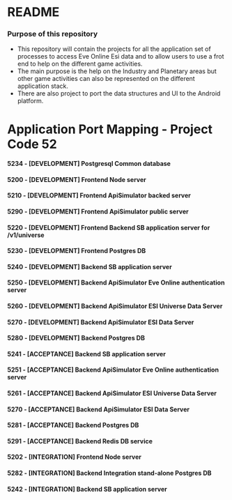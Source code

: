 # README #
### Purpose of this repository
* This repository will contain the projects for all the application set of processes to access Eve Online Esi data and to allow users to use a frot end to help on the different game activities.
* The main purpose is the help on the Industry and Planetary areas but other game activities can also be represented on the different application stack.
* There are also project to port the data structures and UI to the Android platform.

# Application Port Mapping - Project Code 52
#### 5234 - [DEVELOPMENT] Postgresql Common database

#### 5200 - [DEVELOPMENT] Frontend Node server
#### 5210 - [DEVELOPMENT] Frontend ApiSimulator backed server
#### 5290 - [DEVELOPMENT] Frontend ApiSimulator public server
#### 5220 - [DEVELOPMENT] Frontend Backend SB application server for /v1/universe
#### 5230 - [DEVELOPMENT] Frontend Postgres DB
#### 5240 - [DEVELOPMENT] Backend SB application server
#### 5250 - [DEVELOPMENT] Backend ApiSimulator Eve Online authentication server
#### 5260 - [DEVELOPMENT] Backend ApiSimulator ESI Universe Data Server
#### 5270 - [DEVELOPMENT] Backend ApiSimulator ESI Data Server
#### 5280 - [DEVELOPMENT] Backend Postgres DB

#### 5241 - [ACCEPTANCE] Backend SB application server
#### 5251 - [ACCEPTANCE] Backend ApiSimulator Eve Online authentication server
#### 5261 - [ACCEPTANCE] Backend ApiSimulator ESI Universe Data Server
#### 5270 - [ACCEPTANCE] Backend ApiSimulator ESI Data Server
#### 5281 - [ACCEPTANCE] Backend Postgres DB
#### 5291 - [ACCEPTANCE] Backend Redis DB service

#### 5202 - [INTEGRATION] Frontend Node server
#### 5282 - [INTEGRATION] Backend Integration stand-alone Postgres DB
#### 5242 - [INTEGRATION] Backend SB application server

